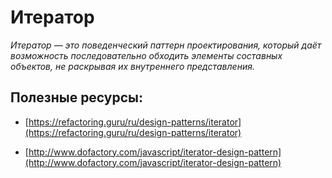 # Итератор

*Итератор — это поведенческий паттерн проектирования, который даёт возможность последовательно обходить элементы составных объектов, не раскрывая их внутреннего представления.*

## Полезные ресурсы:

- [https://refactoring.guru/ru/design-patterns/iterator](https://refactoring.guru/ru/design-patterns/iterator)

- [http://www.dofactory.com/javascript/iterator-design-pattern](http://www.dofactory.com/javascript/iterator-design-pattern)
